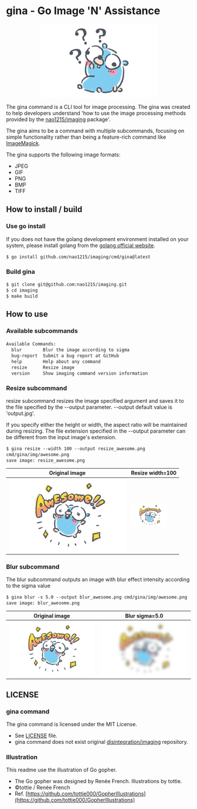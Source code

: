 # gina - Go Image 'N' Assistance
<p align="center">
  <img src="img/question.png" alt="Image">
</p>

The gina command is a CLI tool for image processing. The gina was created to help developers understand 'how to use the image
processing methods provided by the [nao1215/imaging](https://github.com/nao1215/imaging) package'.

The gina aims to be a command with multiple subcommands, focusing on simple functionality rather than being a feature-rich command like [ImageMagick](https://github.com/ImageMagick/ImageMagick).

The gina supports the following image formats:
- JPEG
- GIF
- PNG
- BMP
- TIFF

## How to install / build
### Use go install
If you does not have the golang development environment installed on your system, please install golang from the [golang official website](https://go.dev/doc/install).
```shell
$ go install github.com/nao1215/imaging/cmd/gina@latest
```

### Build gina
```shell
$ git clone git@github.com:nao1215/imaging.git
$ cd imaging
$ make build
```

## How to use
### Available subcommands
```
Available Commands:
  blur        Blur the image according to sigma
  bug-report  Submit a bug report at GitHub
  help        Help about any command
  resize      Resize image
  version     Show imaging command version information
```
### Resize subcommand
resize subcommand resizes the image specified argument and saves it to the file specified by the --output parameter. --output default value is 'output.jpg'.

If you specify either the height or width, the aspect ratio will be maintained during resizing. The file extension specified in the --output parameter can be different from the input image's extension.

```
$ gina resize --width 100 --output resize_awesome.png cmd/gina/img/awesome.png 
save image: resize_awesome.png
```
Original image                     | Resize width=100                            | 
-----------------------------------|----------------------------------------|
![srcImage](img/awesome.png) | ![dstImage](img/resize_awesome.png) |


### Blur subcommand
The blur subcommand outputs an image with blur effect intensity according to the sigma value
```
$ gina blur -s 5.0 --output blur_awesome.png cmd/gina/img/awesome.png 
save image: blur_awesome.png
```
Original image                     | Blur sigma=5.0                           | 
-----------------------------------|----------------------------------------|
![srcImage](img/awesome.png) | ![dstImage](img/blur_awesome.png) |


## LICENSE
### gina command
The gina command is licensed under the MIT License.
- See [LICENSE](./LICENSE) file.
- gina command does not exist original [disintegration/imaging](https://github.com/disintegration/imaging) repository.

### Illustration
This readme use the illustration of Go gopher.
- The Go gopher was designed by Renée French. Illustrations by tottie.
- ©tottie / Renée French 
- Ref. [https://github.com/tottie000/GopherIllustrations](https://github.com/tottie000/GopherIllustrations)
